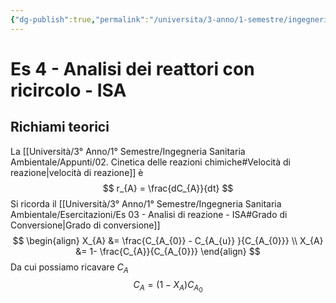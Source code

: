```yaml
---
{"dg-publish":true,"permalink":"/universita/3-anno/1-semestre/ingegneria-sanitaria-ambientale/esercitazioni/es-04-analisi-dei-reattori-con-ricircolo-isa/"}
---
```



# Es 4 - Analisi dei reattori con ricircolo - ISA

## Richiami teorici

La [[Università/3° Anno/1° Semestre/Ingegneria Sanitaria Ambientale/Appunti/02. Cinetica delle reazioni chimiche#Velocità di reazione\|velocità di reazione]] è 
$$
r_{A} = \frac{dC_{A}}{dt}
$$
Si ricorda il [[Università/3° Anno/1° Semestre/Ingegneria Sanitaria Ambientale/Esercitazioni/Es 03 - Analisi di reazione - ISA#Grado di Conversione\|Grado di conversione]]
$$
\begin{align}
X_{A} &= \frac{C_{A_{0}} - C_{A_{u}} }{C_{A_{0}}} \\
X_{A} &= 1- \frac{C_{A}}{C_{A_{0}}}
\end{align}
$$
Da cui possiamo ricavare $C_{A}$
$$
C_{A} = (1-X_{A}) C_{A_{0}}
$$
